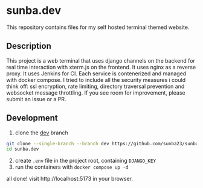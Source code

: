 # sunba.dev
This repository contains files for my self hosted terminal themed website.
## Description
This project is a web terminal that uses django channels on the backend for real time interaction with xterm.js on the frontend. It uses nginx as a reverse proxy. It uses Jenkins for CI. Each service is contenerized and managed with docker compose. I tried to include all the security measures i could think off: ssl encryption, rate limiting, directory traversal prevention and websocket message throttling. If you see room for improvement, please submit an issue or a PR.
## Development
1. clone the [dev](https://github.com/sunba23/sunba.dev/tree/dev) branch
```bash
git clone --single-branch --branch dev https://github.com/sunba23/sunba.dev
cd sunba.dev
```
2. create `.env` file in the project root, containing `DJANGO_KEY`
3. run the containers with `docker compose up -d`

all done! visit http://localhost:5173 in your browser.

